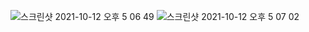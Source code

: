 ![스크린샷 2021-10-12 오후 5 06 49](https://user-images.githubusercontent.com/80672561/136917193-fb132ede-7b21-424f-8796-4fd968f95cba.png)
![스크린샷 2021-10-12 오후 5 07 02](https://user-images.githubusercontent.com/80672561/136917198-03c50497-f76d-4a2b-8c2b-1993396be00f.png)

